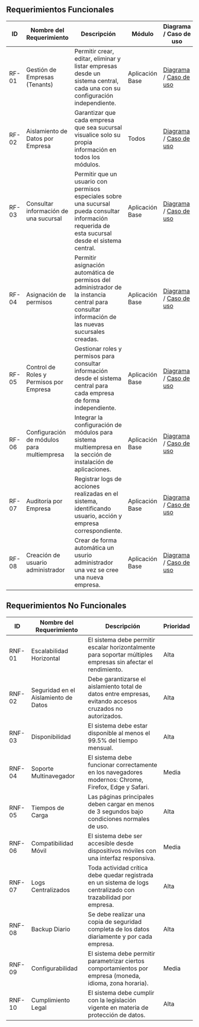 ## Requerimientos Funcionales

| ID    | Nombre del Requerimiento                   | Descripción                                                                                                                                         | Módulo          | Diagrama / Caso de uso                                                               |
| ----- | ------------------------------------------ | --------------------------------------------------------------------------------------------------------------------------------------------------- | --------------- | ------------------------------------------------------------------------------------ |
| RF-01 | Gestión de Empresas (Tenants)              | Permitir crear, editar, eliminar y listar empresas desde un sistema central, cada una con su configuración independiente.                           | Aplicación Base | [Diagrama](#) / [Caso de uso](baseapplicationusecases.md#gestion-de-empresas)|
| RF-02 | Aislamiento de Datos por Empresa           | Garantizar que cada empresa que sea sucursal visualice solo su propia información en todos los módulos.                                             | Todos           | [Diagrama](#) / [Caso de uso](baseapplicationusecases.md#aislamiento-de-datos-por-empresa)                                                     |
| RF-03 | Consultar información de una sucursal      | Permitir que un usuario con permisos especiales sobre una sucursal pueda consultar información requerida de esta sucursal desde el sistema central. | Aplicación Base | [Diagrama](#) / [Caso de uso](baseapplicationusecases.md#consultar-informacion-de-una-sucursal)                                                     |
| RF-04 | Asignación de permisos                     | Permitir asignación automática de permisos del administrador de la instancia central para consultar información de las nuevas sucursales creadas.   | Aplicación Base | [Diagrama](#) / [Caso de uso](baseapplicationusecases.md#asignacion-automatica-de-permisos-para-administrador-central)                                                     |
| RF-05 | Control de Roles y Permisos por Empresa    | Gestionar roles y permisos para consultar información desde el sistema central para cada empresa de forma independiente.                            | Aplicación Base | [Diagrama](#) / [Caso de uso](#)                                                     |
| RF-06 | Configuración de módulos para multiempresa | Integrar la configuración de módulos para sistema multiempresa en la sección de instalación de aplicaciones.                                        | Aplicación Base | [Diagrama](#) / [Caso de uso](#)                                                     |
| RF-07 | Auditoría por Empresa                      | Registrar logs de acciones realizadas en el sistema, identificando usuario, acción y empresa correspondiente.                                       | Aplicación Base | [Diagrama](#) / [Caso de uso](#)                                                     |
| RF-08 | Creación de usuario administrador          | Crear de forma automática un usurio administrador una vez se cree una nueva empresa.                                                                | Aplicación Base | [Diagrama](#) / [Caso de uso](#)                                                     |

####

<!-- | ID     | Nombre del Requerimiento              | Descripción                                                                                                                                      | Módulo            | Prioridad | Dependencias     |
|--------|----------------------------------------|--------------------------------------------------------------------------------------------------------------------------------------------------|-------------------|-----------|------------------|
| RF-06  | Asignación de permisos       | Permitir la asignación de permisos a usuarios desde la instancia central a cada uno de las empresas.                                           | Aplicación Base           | Alta     | RF-01, RF-04     |
| RF-07  | Registro de Ventas por Empresa        | Registrar operaciones de ventas por empresa, aisladas de otras empresas.                                                                        | Ventas            | Media     | RF-01, RF-02     |
| RF-08  | Reportes Filtrados por Empresa        | Generar reportes de compras, ventas, inventario, contabilidad, etc., filtrados por empresa.                                                     | Reportes          | Alta      | RF-06, RF-07     |
| RF-09  | Gestión de Inventario por Empresa     | Manejar inventarios separados por empresa, con control individual de almacenes, productos y existencias.                                       | Inventario        | Alta      | RF-01, RF-02     |
 RF-10  | Auditoría por Tenant                  | Registrar logs de acciones realizadas en el sistema, identificando usuario, acción y empresa correspondiente.                                   | Seguridad         | Alta      | Todos            | -->

####

<!-- | ID     | Nombre del Requerimiento              | Descripción                                                                                                                                      | Módulo            | Prioridad | Dependencias     |
|--------|----------------------------------------|--------------------------------------------------------------------------------------------------------------------------------------------------|-------------------|-----------|------------------|
| RF-11  | Configuración de Parámetros por Empresa | Permitir a cada empresa definir sus propios parámetros operativos: moneda, impuestos, unidades, etc.                                       | Configuración  | Alta      | RF-01            |
| RF-12  | Gestión de Sucursales                  | Posibilidad de que cada empresa tenga múltiples sucursales con inventario, personal y operaciones separadas.                               | Administración | Media     | RF-01            |
| RF-13  | Módulo de Facturación por Empresa      | Emitir facturas fiscales, electrónicas o manuales para cada empresa, con su propio formato, numeración y control.                          | Facturación    | Alta      | RF-01, RF-07     |
| RF-14  | Gestión de Proveedores por Empresa     | Registrar, consultar y administrar proveedores de forma independiente por empresa.                                                         | Compras        | Media     | RF-01            |
| RF-15  | Gestión de Clientes por Empresa        | Registrar, consultar y administrar clientes de forma aislada por empresa.                                                                  | Ventas         | Media     | RF-01            | -->

####

<!-- | ID     | Nombre del Requerimiento              | Descripción                                                                                                                                      | Módulo            | Prioridad | Dependencias     |
|--------|----------------------------------------|--------------------------------------------------------------------------------------------------------------------------------------------------|-------------------|-----------|------------------|
| RF-16  | Control de Accesos por Módulo          | Definir a qué módulos puede acceder cada usuario según su empresa y rol asignado.                                                          | Seguridad      | Alta      | RF-04, RF-05     |
| RF-17  | Multilenguaje                          | Posibilidad de visualizar la interfaz en distintos idiomas configurables por usuario o empresa.                                            | UI General     | Baja      | RF-11            |
| RF-18  | Integración con API Externa por Empresa| Integrar servicios externos (facturación, pago, logística) de forma específica para cada empresa, con sus claves y endpoints propios.      | Integraciones  | Media     | RF-01            |
| RF-19  | Exportación de Datos por Empresa       | Permitir exportar información en formatos CSV, Excel o PDF, con datos únicamente de la empresa activa.                                     | Reportes       | Alta      | RF-08            |
| RF-20  | Dashboard Personalizado por Empresa    | Cada empresa debe poder visualizar su propio tablero de control con indicadores y KPIs relevantes.                                         | Reportes/UI    | Alta      | RF-02, RF-08     | -->

## Requerimientos No Funcionales

| ID     | Nombre del Requerimiento             | Descripción                                                                                                    | Prioridad |
| ------ | ------------------------------------ | -------------------------------------------------------------------------------------------------------------- | --------- |
| RNF-01 | Escalabilidad Horizontal             | El sistema debe permitir escalar horizontalmente para soportar múltiples empresas sin afectar el rendimiento.  | Alta      |
| RNF-02 | Seguridad en el Aislamiento de Datos | Debe garantizarse el aislamiento total de datos entre empresas, evitando accesos cruzados no autorizados.      | Alta      |
| RNF-03 | Disponibilidad                       | El sistema debe estar disponible al menos el 99.5% del tiempo mensual.                                         | Alta      |
| RNF-04 | Soporte Multinavegador               | El sistema debe funcionar correctamente en los navegadores modernos: Chrome, Firefox, Edge y Safari.           | Media     |
| RNF-05 | Tiempos de Carga                     | Las páginas principales deben cargar en menos de 3 segundos bajo condiciones normales de uso.                  | Alta      |
| RNF-06 | Compatibilidad Móvil                 | El sistema debe ser accesible desde dispositivos móviles con una interfaz responsiva.                          | Media     |
| RNF-07 | Logs Centralizados                   | Toda actividad crítica debe quedar registrada en un sistema de logs centralizado con trazabilidad por empresa. | Alta      |
| RNF-08 | Backup Diario                        | Se debe realizar una copia de seguridad completa de los datos diariamente y por cada empresa.                  | Alta      |
| RNF-09 | Configurabilidad                     | El sistema debe permitir parametrizar ciertos comportamientos por empresa (moneda, idioma, zona horaria).      | Media     |
| RNF-10 | Cumplimiento Legal                   | El sistema debe cumplir con la legislación vigente en materia de protección de datos.                          | Alta      |
